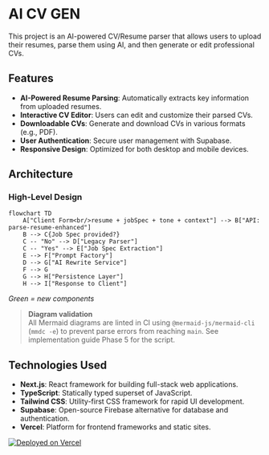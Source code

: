 # AI CV GEN

This project is an AI-powered CV/Resume parser that allows users to upload their resumes, parse them using AI, and then generate or edit professional CVs.

## Features

* **AI-Powered Resume Parsing**: Automatically extracts key information from uploaded resumes.
* **Interactive CV Editor**: Users can edit and customize their parsed CVs.
* **Downloadable CVs**: Generate and download CVs in various formats (e.g., PDF).
* **User Authentication**: Secure user management with Supabase.
* **Responsive Design**: Optimized for both desktop and mobile devices.

## Architecture

### High-Level Design

```mermaid
flowchart TD
    A["Client Form<br/>resume + jobSpec + tone + context"] --> B["API: parse-resume-enhanced"]
    B --> C{Job Spec provided?}
    C -- "No" --> D["Legacy Parser"]
    C -- "Yes" --> E["Job Spec Extraction"]
    E --> F["Prompt Factory"]
    D --> G["AI Rewrite Service"]
    F --> G
    G --> H["Persistence Layer"]
    H --> I["Response to Client"]
```

*Green = new components*

> **Diagram validation**  
> All Mermaid diagrams are linted in CI using `@mermaid-js/mermaid-cli` (`mmdc -e`) to prevent parse errors from reaching `main`. See implementation guide Phase 5 for the script.


## Technologies Used

* **Next.js**: React framework for building full-stack web applications.
* **TypeScript**: Statically typed superset of JavaScript.
* **Tailwind CSS**: Utility-first CSS framework for rapid UI development.
* **Supabase**: Open-source Firebase alternative for database and authentication.
* **Vercel**: Platform for frontend frameworks and static sites.

[![Deployed on Vercel](https://img.shields.io/badge/Deployed%20on-Vercel-black?style=for-the-badge&logo=vercel)](https://vercel.com/jaco-ks-projects/v0-cv)
